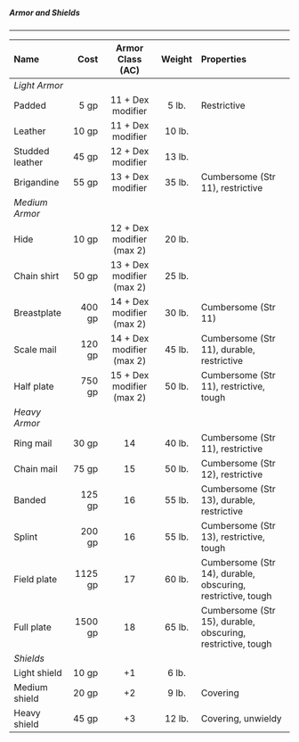 ##### Armor and Shields
___
| Name | Cost | Armor Class (AC) | Weight | Properties |
|:-|-:|:-:|:-:|:-|
| *Light Armor* |||||
| Padded | 5 gp | 11 + Dex modifier | 5 lb. | Restrictive |
| Leather | 10 gp | 11 + Dex modifier | 10 lb. | |
| Studded leather | 45 gp | 12 + Dex modifier | 13 lb. | |
| Brigandine | 55 gp | 13 + Dex modifier | 35 lb. | Cumbersome (Str 11), restrictive |
| *Medium Armor* |||||
| Hide | 10 gp | 12 + Dex modifier (max 2) | 20 lb. | |
| Chain shirt | 50 gp | 13 + Dex modifier (max 2) | 25 lb. | |
| Breastplate | 400 gp | 14 + Dex modifier (max 2) | 30 lb. | Cumbersome (Str 11) |
| Scale mail | 120 gp | 14 + Dex modifier (max 2) | 45 lb. | Cumbersome (Str 11), durable, restrictive |
| Half plate | 750 gp | 15 + Dex modifier (max 2) | 50 lb. | Cumbersome (Str 11), restrictive, tough |
| *Heavy Armor* |||||
| Ring mail | 30 gp | 14 | 40 lb. | Cumbersome (Str 11), restrictive |
| Chain mail | 75 gp | 15 | 50 lb. | Cumbersome (Str 12), restrictive |
| Banded | 125 gp | 16 | 55 lb. | Cumbersome (Str 13), durable, restrictive |
| Splint | 200 gp | 16 | 55 lb. | Cumbersome (Str 13), restrictive, tough |
| Field plate | 1125 gp | 17 | 60 lb. | Cumbersome (Str 14), durable, obscuring, restrictive, tough |
| Full plate | 1500 gp | 18 | 65 lb. | Cumbersome (Str 15), durable, obscuring, restrictive, tough |
| *Shields* |||||
| Light shield | 10 gp | +1 | 6 lb. | |   
| Medium shield | 20 gp | +2 | 9 lb. | Covering |
| Heavy shield | 45 gp | +3 | 12 lb. | Covering, unwieldy |
